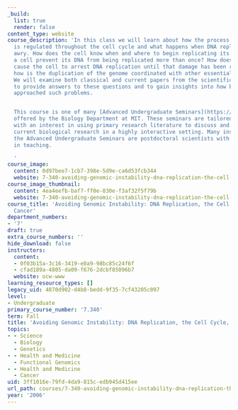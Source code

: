```yaml
---
_build:
  list: true
  render: false
content_type: website
course_description: 'In this class we will learn about how the process of DNA replication
  is regulated throughout the cell cycle and what happens when DNA replication goes
  awry. How does the cell know when and where to begin replicating its DNA? How does
  a cell prevent its DNA from being replicated more than once? How does damaged DNA
  cause the cell to arrest DNA replication until that damage has been repaired? And
  how is the duplication of the genome coordinated with other essential processes?
  We will examine both classical and current papers from the scientific literature
  to provide answers to these questions and to gain insights into how biologists have
  approached such problems.


  This course is one of many [Advanced Undergraduate Seminars](https://biology.mit.edu/undergraduate/course_listings/advanced_undergraduate_seminars)
  offered by the Biology Department at MIT. These seminars are tailored for students
  with an interest in using primary research literature to discuss and learn about
  current biological research in a highly interactive setting. Many instructors of
  the Advanced Undergraduate Seminars are postdoctoral scientists with a strong interest
  in teaching.

  '
course_image:
  content: 0d97bee7-1cb7-398e-5d9e-ca6d53fcb344
  website: 7-340-avoiding-genomic-instability-dna-replication-the-cell-cycle-and-cancer-fall-2006
course_image_thumbnail:
  content: 4ea4eefb-baf7-ff0e-830e-f3af32f5f79b
  website: 7-340-avoiding-genomic-instability-dna-replication-the-cell-cycle-and-cancer-fall-2006
course_title: 'Avoiding Genomic Instability: DNA Replication, the Cell Cycle, and
  Cancer'
department_numbers:
- '7'
draft: true
extra_course_numbers: ''
hide_download: false
instructors:
  content:
  - 0f03b15a-3c16-3419-e0a9-98bc85c24f6f
  - cfad189a-4805-da09-f676-2dcbf85096b7
  website: ocw-www
learning_resource_types: []
legacy_uid: 4870d902-d4b8-bedd-9f35-7cf43205c097
level:
- Undergraduate
primary_course_number: '7.340'
term: Fall
title: 'Avoiding Genomic Instability: DNA Replication, the Cell Cycle, and Cancer'
topics:
- - Science
  - Biology
  - Genetics
- - Health and Medicine
  - Functional Genomics
- - Health and Medicine
  - Cancer
uid: 3ff1016e-79fd-4da9-815c-edb945d415ee
url_path: courses/7-340-avoiding-genomic-instability-dna-replication-the-cell-cycle-and-cancer-fall-2006
year: '2006'
---
```

